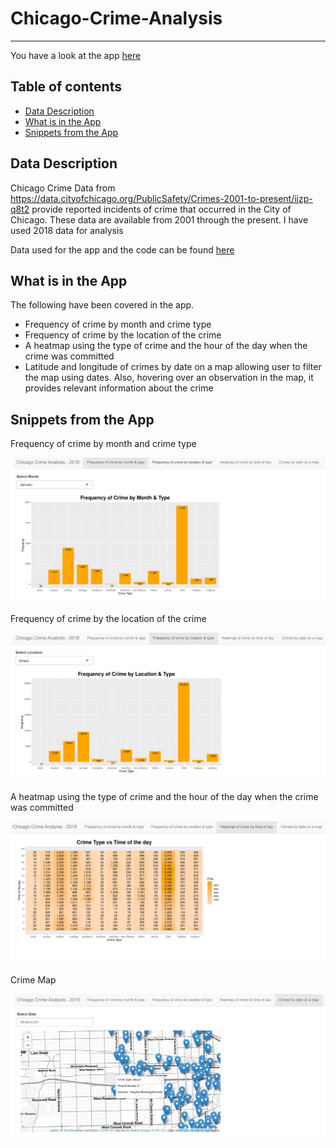 # Chicago-Crime-Analysis 
---
You have a look at the app [here](https://shilpabhat.shinyapps.io/ChicagoCrime/)

## Table of contents
* [Data Description](#data-description)
* [What is in the App](#what-is-in-the-app)
* [Snippets from the App](#snippets-from-the-app)

## Data Description
Chicago Crime Data from https://data.cityofchicago.org/PublicSafety/Crimes-2001-to-present/ijzp-q8t2 provide reported incidents of crime that occurred in the City of Chicago. These data are available from 2001 through the present. I have used 2018 data for analysis

Data used for the app and the code can be found [here](https://github.com/ShilpaPBhat/Chicago-Crime-Analysis/tree/master/data_code)

## What is in the App
The following have been covered in the app.
* Frequency of crime by month and crime type
* Frequency of crime by the location of the crime
* A heatmap using the type of crime and the hour of the day when the crime was committed
* Latitude and longitude of crimes by date on a map allowing user to filter the map using dates. Also, hovering over an observation in the map, it provides relevant information
about the crime
    
## Snippets from the App

Frequency of crime by month and crime type

![Screenshot](/img/Screenshot1.JPG)

Frequency of crime by the location of the crime

![Screenshot](/img/Screenshot2.JPG)

A heatmap using the type of crime and the hour of the day when the crime was committed

![Screenshot](/img/Screenshot3.JPG)

Crime Map

![Screenshot](/img/Screenshot4.jpg)
